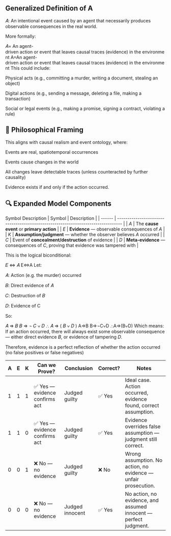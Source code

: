 ## Generalized Definition of A

𝐴: An intentional event caused by an agent that necessarily produces observable consequences in the real world.

More formally:

𝐴= An agent-driven action or event that leaves causal traces (evidence) in the environment
A=An agent-driven action or event that leaves causal traces (evidence) in the environment
This could include:

Physical acts (e.g., committing a murder, writing a document, stealing an object)

Digital actions (e.g., sending a message, deleting a file, making a transaction)

Social or legal events (e.g., making a promise, signing a contract, violating a rule)

## 🧠 Philosophical Framing
This aligns with causal realism and event ontology, where:

Events are real, spatiotemporal occurrences

Events cause changes in the world

All changes leave detectable traces (unless counteracted by further causality)

Evidence exists if and only if the action occurred.

## 🔍 Expanded Model Components
Symbol	Description
| Symbol | Description                                                                      |
| ------ | -------------------------------------------------------------------------------- |
| $A$    | The **cause event** or **primary action**                                        |
| $E$    | **Evidence** — observable consequences of $A$                                    |
| $K$    | **Assumption/judgment** — whether the observer believes $A$ occurred             |
| $C$    | Event of **concealment/destruction** of evidence                                 |
| $D$    | **Meta-evidence** — consequences of $C$, proving that evidence was tampered with |



This is the logical biconditional:

𝐸
⇔
𝐴
E⇔A
Let:

𝐴: Action (e.g. the murder) occurred

𝐵: Direct evidence of 𝐴

𝐶: Destruction of 𝐵

𝐷: Evidence of C

So:

𝐴
⇒
𝐵
𝐵
⇒
¬
𝐶
∨
𝐷
∴
𝐴
⇒
(
𝐵
∨
𝐷
)
A⇒B
B⇒¬C∨D
∴A⇒(B∨D)
Which means:
If an action occurred, there will always exist some observable consequence — either direct evidence 
𝐵, or evidence of tampering 
𝐷.

Therefore, evidence is a perfect reflection of whether the action occurred (no false positives or false negatives)



| A | E | K | Can we Prove?                 | Conclusion      | Correct? | Notes                                                            |
| - | - | - | ----------------------------- | --------------- | -------- | ---------------------------------------------------------------- |
| 1 | 1 | 1 | ✅ Yes — evidence confirms act | Judged guilty   | ✅ Yes    | Ideal case. Action occurred, evidence found, correct assumption. |
| 1 | 1 | 0 | ✅ Yes — evidence confirms act | Judged guilty   | ✅ Yes    | Evidence overrides false assumption — judgment still correct.    |
| 0 | 0 | 1 | ❌ No — no evidence            | Judged guilty   | ❌ No     | Wrong assumption. No action, no evidence — unfair prosecution.   |
| 0 | 0 | 0 | ❌ No — no evidence            | Judged innocent | ✅ Yes    | No action, no evidence, and assumed innocent — perfect judgment. |
